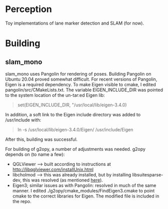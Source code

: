 # Perception
Toy implementations of lane marker detection and SLAM (for now).

# Building

## slam_mono
slam_mono uses Pangolin for rendering of poses. Building Pangolin on Ubuntu 20.04 proved somewhat difficult. For recent versions of Pangolin, Eigen is a required dependency. To make Eigen visible to cmake, I edited pangolin/src/CMakeLists.txt. The variable EIGEN_INCLUDE_DIR was pointed to the system location of the un-tar:ed Eigen lib:
> set(EIGEN_INCLUDE_DIR, "/usr/local/lib/eigen-3.4.0)

In addition, a soft link to the Eigen include directory was added to /usr/include with:
> ln -s /usr/local/lib/eigen-3.4.0/Eigen/ /usr/include/Eigen
	
After this, building was successful.

For building of g2opy, a number of adjustments was needed. g2opy depends on (to name a few):

* QGLViewer --> built according to instructions at http://libqglviewer.com/installUnix.html
* libcholmod --> this was already installed, but by installing libsuitesparse-dev, this was resolved (as mentioned [here](https://github.com/jingpang/LearnVIORB/issues/13)).
* Eigen3; similar issues as with Pangolin: resolved in much of the same manner. I edited ./g2opy/cmake_modules/FindEigen3.cmake to point cmake to the correct libraries for Eigen. The modified file is included in the repo.


